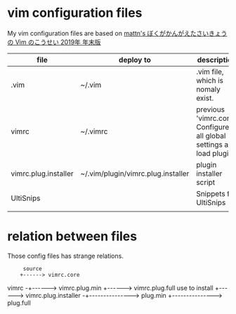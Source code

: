 # vim configuration files

My vim configuration files are based on [mattn's ぼくがかんがえたさいきょうの Vim のこうせい 2019年 年末版](https://mattn.kaoriya.net/software/vim/20191231001537.htm)

| file                 | deploy to                          | description                                                           |
|----------------------|------------------------------------|-----------------------------------------------------------------------|
| .vim                 | ~/.vim                             | .vim file, which is nomaly exist.                                     |
| vimrc                | ~/.vimrc                           | previous 'vimrc.core'. Configure all global settings and load plugins |
| vimrc.plug.installer | ~/.vim/plugin/vimrc.plug.installer | plugin installer script                                               |
| UltiSnips            |                                    | Snippets for UltiSnips                                                |
|                      |                                    |                                                                       |


# relation between files

Those config files has strange relations.

         source
        +------> vimrc.core
 vimrc -+------> vimrc.plug.min
        +------> vimrc.plug.full        use to install
        +------> vimrc.plug.installer -+---------------> plug.min
                                       +---------------> plug.full
